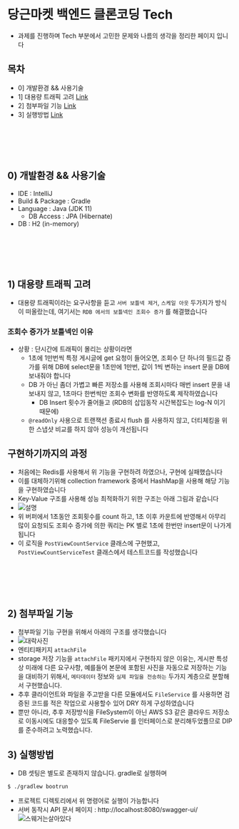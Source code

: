 # 당근마켓 백엔드 클론코딩 Tech 
- 과제를 진행하며 Tech 부분에서 고민한 문제와 나름의 생각을 정리한 페이지 입니다 

## 목차
- 0] 개발환경 && 사용기술
- 1] 대용량 트래픽 고려 [Link](https://github.com/d-h-k/bulletin-board#1-%EB%8C%80%EC%9A%A9%EB%9F%89-%ED%8A%B8%EB%9E%98%ED%94%BD-%EA%B3%A0%EB%A0%A4)
- 2] 첨부파일 기능 [Link](https://github.com/d-h-k/bulletin-board#2-%EC%B2%A8%EB%B6%80%ED%8C%8C%EC%9D%BC-%EA%B8%B0%EB%8A%A5)
- 3] 실행방법 [Link](https://github.com/d-h-k/bulletin-board#3-%EC%8B%A4%ED%96%89%EB%B0%A9%EB%B2%95)

<br>
<br>
<br>
<br>

## 0) 개발환경 && 사용기술
- IDE : IntelliJ
- Build & Package : Gradle
- Language : Java (JDK 11)
  - DB Access : JPA (Hibernate)
- DB : H2 (in-memory)

<br>
<br>
<br>
<br>

## 1) 대용량 트래픽 고려
- 대용량 트래픽이라는 요구사항을 듣고 `서버 보틀넥 제거`, `스케일 아웃` 두가지가 방식이 떠올랐는데, 여기서는 `RDB 에서의 보틀넥인 조회수 증가` 를 해결했습니다

### 조회수 증가가 보틀넥인 이유
- 상황 : 단시간에 트래픽이 몰리는 상황이라면
  - 1초에 1만번씩 특정 게시글에 get 요청이 들어오면, 조회수 단 하나의 필드값 증가를 위해 DB에 select문을 1초만에 1만번, 값이 1씩 변하는 insert 문을 DB에 보내줘야 합니다
  - DB 가 아닌 좀더 가볍고 빠른 저장소를 사용해 조회시마다 매번 insert 문을 내보내지 않고, 1초마다 한번씩만 조회수 변화를 반영하도록 제작하였습니다
    - DB Insert 횟수가 줄어들고 (RDB의 삽입동작 시간복잡도는 log-N 이기 때문에)
  - `@readOnly` 사용으로 트랜잭션 종료시 flush 를 사용하지 않고, 더티체킹을 위한 스냅샷 비교를 하지 않아 성능이 개선됩니다

## 구현하기까지의 과정
- 처음에는 Redis를 사용해서 위 기능을 구현하려 하였으나, 구현에 실패했습니다
- 이를 대체하기위해 collection framework 중에서 HashMap을 사용해 해당 기능을 구현하였습니다
- Key-Value 구조를 사용해 성능 최적화하기 위한 구조는 아래 그림과 같습니다
- ![설명](https://user-images.githubusercontent.com/31065684/147671915-9f4846bc-b545-47dd-99c3-47a1fe273734.png)
- 위 버퍼에서 1초동안 조회횟수를 count 하고, 1초 이후 카운트에 반영해서 아무리 많이 요청되도 조회수 증가에 의한 쿼리는 PK 별로 1초에 한번만 insert문이 나가게 됩니다
- 이 로직을 `PostViewCountService` 클래스에 구현했고, `PostViewCountServiceTest` 클래스에서 테스트코드를 작성했습니다


<br>
<br>
<br>
<br>


## 2) 첨부파일 기능

- 첨부파일 기능 구현을 위해서 아래의 구조를 생각했습니다
- ![대락사진](https://user-images.githubusercontent.com/31065684/147674279-a81788da-8c37-4902-98e9-6768025fa99a.png)
- 엔티티패키지 `attachFile`
- storage 저장 기능을 `attachFile` 패키지에서 구현하지 않은 이유는, 게시판 특성상 미래에 다른 요구사항, 예를들어 본문에 포함된 사진을 자동으로 저장하는 기능을 대비하기 위해서, `메타데이터` 정보와 `실제 파일을 전송하는`
  두가지 계층으로 분할해서 구현했습니다.
- 추후 클라이언트와 파일을 주고받을 다른 모듈에서도 `FileService` 를 사용하면 검증된 코드를 적은 작업으로 사용할수 있어 DRY 하게 구성하였습니다
- 뿐만 아니라, 추후 저장방식을 FileSystem이 아닌 AWS S3 같은 클라우드 저장소로 이동시에도 대응할수 있도록 FileServie 를 인터페이스로 분리해두었플므로  DIP 를 준수하려고 노력했습니다.


## 3) 실행방법
- DB 셋팅은 별도로 존재하지 않습니다. gradle로 실행하며
```shell
$ ./gradlew bootrun
```
- 프로젝트 디렉토리에서 위 명령어로 실행이 가능합니다
- 서버 동작시 API 문서 페이지 : http://localhost:8080/swagger-ui/
![스웨거는살아있다](https://user-images.githubusercontent.com/31065684/147682354-d2d5a769-3c96-4672-b799-d8269070616a.png)

